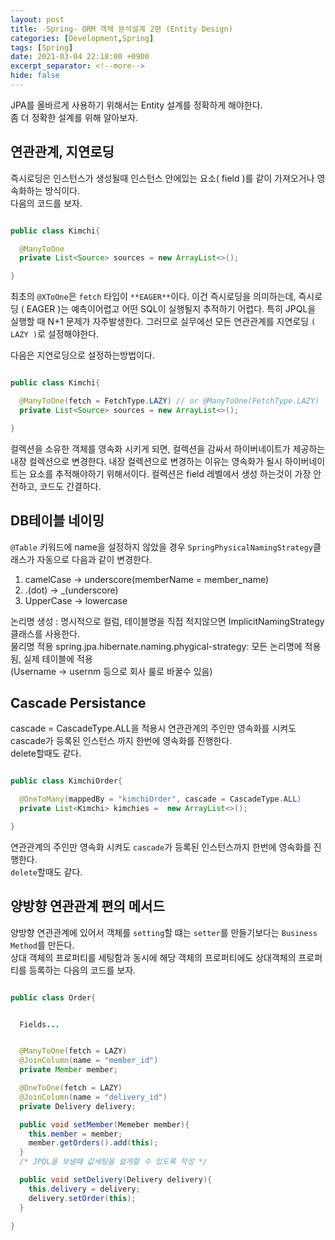 ```yaml
---
layout: post
title: -Spring- ORM 객체 분석설계 2편 (Entity Design)
categories: [Development,Spring]
tags: [Spring]
date: 2021-03-04 22:18:00 +0900
excerpt_separator: <!--more-->
hide: false
---
```

 JPA를 올바르게 사용하기 위해서는 Entity 설계를 정확하게 해야한다.  
 좀 더 정확한 설계를 위해 알아보자.
<!--more-->

## 연관관계, 지연로딩  

즉시로딩은 인스턴스가 생성될때 인스턴스 안에있는 요소( field )를 같이 가져오거나 영속화하는 방식이다.  
다음의 코드를 보자.

```java

public class Kimchi{

  @ManyToOne
  private List<Source> sources = new ArrayList<>();

}
```  

최초의 `@XToOne`은 `fetch` 타입이 `**EAGER**`이다. 이건 즉시로딩을 의미하는데, 즉시로딩 ( EAGER )는 예측이어렵고 어떤 SQL이 실행될지 추적하기 어렵다. 특히 JPQL을 실행할 때 N+1 문제가 자주발생한다. 그러므로 실무에선 모든 연관관계를 지연로딩 `( LAZY )`로 설정해야한다.  

다음은 지연로딩으로 설정하는방법이다.  
```java

public class Kimchi{

  @ManyToOne(fetch = FetchType.LAZY) // or @ManyToOne(FetchType.LAZY)
  private List<Source> sources = new ArrayList<>();

}
```  

컬렉션을 소유한 객체를 영속화 시키게 되면, 컬렉션을 감싸서 하이버네이트가 제공하는 내장 컬렉션으로 변경한다. 내장 컬렉션으로 변경하는 이유는 영속화가 될시 하이버네이트는 요소를 추적해야하기 위해서이다. 컬렉션은 field 레벨에서 생성 하는것이 가장 안전하고, 코드도 간결하다.  

## DB테이블 네이밍  

`@Table` 키워드에 name을 설정하지 않았을 경우 `SpringPhysicalNamingStrategy`클래스가 자동으로 다음과 같이 변경한다.  

1. camelCase -> underscore(memberName = member_name)  
2. .(dot) -> _(underscore)  
3. UpperCase -> lowercase  

논리명 생성 : 명시적으로 컬럼, 테이블명을 직접 적지않으면 ImplicitNamingStrategy 클래스를 사용한다.  
물리명 적용 spring.jpa.hibernate.naming.phygical-strategy: 모든 논리명에 적용됨, 실제 테이블에 적용  
(Username -> usernm 등으로 회사 룰로 바꿀수 있음)  

## Cascade Persistance  

cascade = CascadeType.ALL을 적용시 연관관계의 주인만 영속화를 시켜도 cascade가 등록된 인스턴스 까지 한번에 영속화를 진행한다.  
delete할때도 같다.  

```java

public class KimchiOrder{

  @OneToMany(mappedBy = "kimchiOrder", cascade = CascadeType.ALL)
  private List<Kimchi> kimchies =  new ArrayList<>();

}

```  
연관관계의 주인만 영속화 시켜도 `cascade`가 등록된 인스턴스까지 한번에 영속화를 진행한다.  
`delete`할때도 같다.  

## 양방향 연관관계 편의 메서드  
양방향 연관관계에 있어서 객체를 `setting`할 떄는 `setter`를 만들기보다는 `Business Method`를 만든다.  
상대 객체의 프로퍼티를 세팅함과 동시에 해당 객체의 프로퍼티에도 상대객체의 프로퍼티를 등록하는 다음의 코드를 보자.  

```java

public class Order{


  Fields...


  @ManyToOne(fetch = LAZY)
  @JoinColumn(name = "member_id")
  private Member member;

  @OneToOne(fetch = LAZY)
  @JoinColumn(name = "delivery_id")
  private Delivery delivery;

  public void setMember(Memeber member){
    this.member = member;
    member.getOrders().add(this);
  }
  /* JPQL을 보낼때 값세팅을 쉽게할 수 있도록 작성 */

  public void setDelivery(Delivery delivery){
    this.delivery = delivery;
    delivery.setOrder(this);
  }
  
}

```
